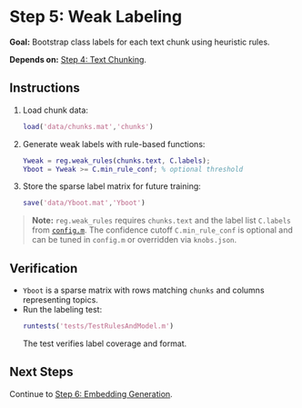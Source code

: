 # Step 5: Weak Labeling

**Goal:** Bootstrap class labels for each text chunk using heuristic rules.

**Depends on:** [Step 4: Text Chunking](step04_text_chunking.md).

## Instructions
1. Load chunk data:
   ```matlab
   load('data/chunks.mat','chunks')
   ```
2. Generate weak labels with rule-based functions:
   ```matlab
   Yweak = reg.weak_rules(chunks.text, C.labels);
   Yboot = Yweak >= C.min_rule_conf; % optional threshold
   ```
3. Store the sparse label matrix for future training:
   ```matlab
   save('data/Yboot.mat','Yboot')
   ```

> **Note:** `reg.weak_rules` requires `chunks.text` and the label list `C.labels`
> from [`config.m`](../config.m). The confidence cutoff `C.min_rule_conf` is
> optional and can be tuned in `config.m` or overridden via `knobs.json`.

## Verification
- `Yboot` is a sparse matrix with rows matching `chunks` and columns representing topics.
- Run the labeling test:
  ```matlab
  runtests('tests/TestRulesAndModel.m')
  ```
  The test verifies label coverage and format.

## Next Steps
Continue to [Step 6: Embedding Generation](step06_embedding_generation.md).
